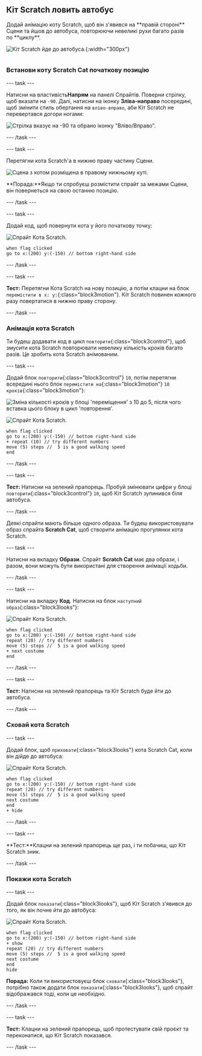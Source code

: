 ## Кіт Scratch ловить автобус

<div style="display: flex; flex-wrap: wrap">
<div style="flex-basis: 200px; flex-grow: 1; margin-right: 15px;">
Додай анімацію коту Scratch, щоб він з'явився на **правій стороні** Сцени та йшов до автобуса, повторюючи невеликі рухи багато разів по **циклу**. 
</div>
<div>

![Кіт Scratch йде до автобуса.](images/cat-catches-bus.png){:width="300px"}

</div>
</div>

### Встанови коту Scratch Cat початкову позицію

--- task ---

Натисни на властивість**Напрям** на панелі Спрайтів. Поверни стрілку, щоб вказати на `-90`. Далі, натисни на іконку **Зліва-направо** посередині, щоб змінити стиль обертання на `вліво-вправо`, аби Кіт Scratch не перевертався догори ногами:

![Стрілка вказує на -90 та обрано іконку "Вліво/Вправо".](images/sprite-pane-direction.png)

--- /task ---

--- task ---

Перетягни кота Scratch'а в нижню праву частину Сцени.

![Сцена з котом розміщена в правому нижньому куті.](images/bottom-right-cat.png)

**Порада:**Якщо ти спробуєш розмістити спрайт за межами Сцени, він повернеться на свою останню позицію.

--- /task ---

--- task ---

Додай код, щоб повернути кота у його початкову точку:

![Спрайт Кота Scratch.](images/scratch-cat-sprite.png)

```blocks3
when flag clicked
go to x:(200) y:(-150) // bottom right-hand side
```

--- /task ---

--- task ---

**Тест:** Перетягни Кота Scratch на нову позицію, а потім клацни на блок `перемістити в x: y:`{:class="block3motion"}. Кіт Scratch повинен кожного разу повертатися в нижню праву сторону.

--- /task ---

### Анімація кота Scratch

Ти будеш додавати код в цикл `повторити`{:class="block3control"}, щоб змусити кота Scratch повторювати невелику кількість кроків багато разів. Це зробить кота Scratch анімованим.

--- task ---

Додай блок `повторити`{:class="block3control"} `10`, потім перетягни всередині нього блок `перемістити на`{:class="block3motion"} `10` `кроків`{:class="block3motion"}:

![Зміна кількості кроків у блоці 'переміщення' з 10 до 5, після чого вставка цього блоку в цикл 'повторення'.](images/block-into-loop.gif)

![Спрайт Кота Scratch.](images/scratch-cat-sprite.png)

```blocks3
when flag clicked
go to x:(200) y:(-150) // bottom right-hand side
+ repeat (10) // try different numbers
move (5) steps //  5 is a good walking speed
end
```

--- /task ---

--- task ---

**Тест:** Натисни на зелений прапорець. Пробуй змінювати цифри у блоці `повторити`{:class="block3control"} `10`, щоб Кіт Scratch зупинився біля автобуса.

--- /task ---

Деякі спрайти мають більше одного образа. Ти будеш використовувати образ спрайта **Scratch Cat**, щоб створити анімацію прогулянки кота Scratch.

--- task ---

Натисни на вкладку **Образи**. Спрайт **Scratch Cat** має два образи, і разом, вони можуть бути використані для створення анімації ходьби.

--- /task ---

--- task ---

Натисни на вкладку **Код**. Натисни на блок `наступний образ`{:class="block3looks"}:

![Спрайт Кота Scratch.](images/scratch-cat-sprite.png)

```blocks3
when flag clicked
go to x:(200) y:(-150) // bottom right-hand side
repeat (20) // try different numbers
move (5) steps //  5 is a good walking speed
+ next costume 
end
```
--- /task ---

--- task ---

**Тест:** Натисни на зелений прапорець та Кіт Scratch буде йти до автобуса.

--- /task ---

### Сховай кота Scratch

--- task ---

Додай блок, щоб `приховати`{:class="block3looks"} кота Scratch Cat, коли він дійде до автобуса:

![Спрайт Кота Scratch.](images/scratch-cat-sprite.png)

```blocks3
when flag clicked
go to x:(200) y:(-150) // bottom right-hand side
repeat (20) // try different numbers
move (5) steps //  5 is a good walking speed
next costume 
end
+ hide
```

--- /task ---

--- task ---

**Тест:**Клацни на зелений прапорець ще раз, і ти побачиш, що Кіт Scratch зник.

--- /task ---

### Покажи кота Scratch

--- task ---

Додай блок `показати`{:class="block3looks"}, щоб Кіт Scratch з'явився до того, як він почне йти до автобуса:

![Спрайт Кота Scratch.](images/scratch-cat-sprite.png)

```blocks3
when flag clicked
go to x:(200) y:(-150) // bottom right-hand side
+ show
repeat (20) // try different numbers
move (5) steps //  5 is a good walking speed
next costume 
end
hide
```

**Порада:** Коли ти використовуєш блок `сховати`{:class="block3looks"}, потрібно також додати блок `показати`{:class="block3looks"}, щоб спрайт відображався тоді, коли це необхідно.

--- /task ---

--- task ---

**Тест:** Клацни на зелений прапорець, щоб протестувати свій проєкт та переконатися, що Кіт Scratch показався.

--- /task ---

